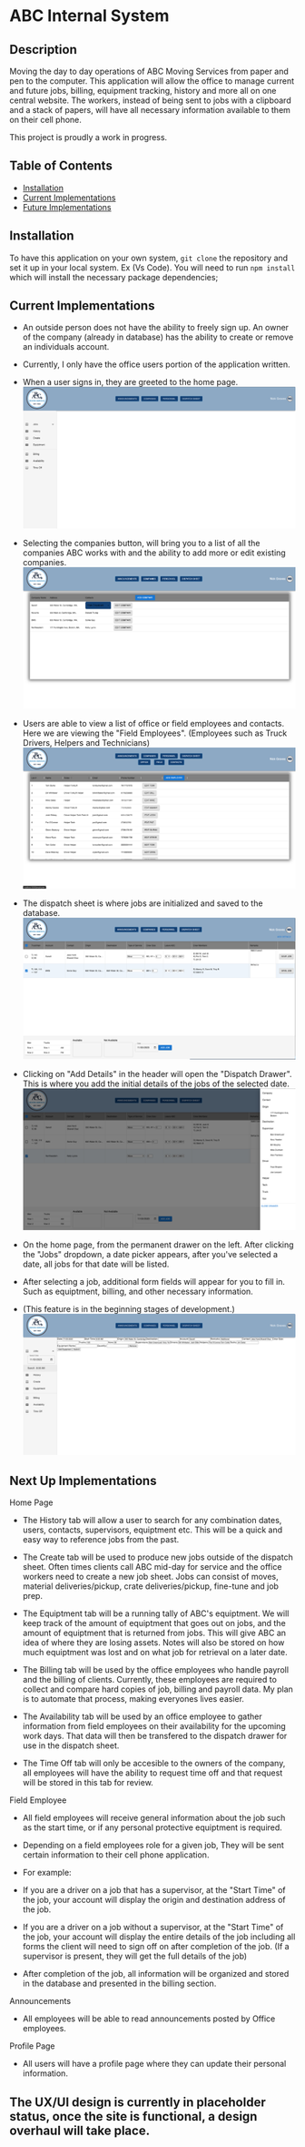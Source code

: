 # ABC Internal System

## Description

Moving the day to day operations of ABC Moving Services from paper and pen to the computer. This application will allow the office to manage current and future jobs, billing, equipment tracking, history and more all on one central website. The workers, instead of being sent to jobs with a clipboard and a stack of papers, will have all necessary information available to them on their cell phone.

This project is proudly a work in progress.

## Table of Contents

- [Installation](#installation)
- [Current Implementations](#current-implementations)
- [Future Implementations](#future-implementations)

## Installation

To have this application on your own system, `git clone` the repository and set it up in your local system. Ex (Vs Code).
You will need to run `npm install` which will install the necessary package dependencies;

## Current Implementations

- An outside person does not have the ability to freely sign up. An owner of the company (already in database) has the ability to create or remove an individuals account.
- Currently, I only have the office users portion of the application written.

- When a user signs in, they are greeted to the home page.
  ![HomePage](assets/HomePage.png)

- Selecting the companies button, will bring you to a list of all the companies ABC works with and the ability to add more or edit existing companies.
  ![Companies](assets/CompanyPage.png)

- Users are able to view a list of office or field employees and contacts. Here we are viewing the "Field Employees". (Employees such as Truck Drivers, Helpers and Technicians)
  ![Personell Field](assets/PersonnellField.png)

- The dispatch sheet is where jobs are initialized and saved to the database.
  ![Dispatch](assets/dispatchSheet.png)

- Clicking on "Add Details" in the header will open the "Dispatch Drawer". This is where you add the initial details of the jobs of the selected date.
  ![Dispatch Sheet](assets/dispatchDrawer.png)

- On the home page, from the permanent drawer on the left. After clicking the "Jobs" dropdown, a date picker appears, after you've selected a date, all jobs for that date will be listed.
- After selecting a job, additional form fields will appear for you to fill in. Such as equiptment, billing, and other necessary information.
- (This feature is in the beginning stages of development.)
  ![Jobs](assets/partiallyrenderingHomePageJob.png)

## Next Up Implementations

Home Page

- The History tab will allow a user to search for any combination dates, users, contacts, supervisors, equiptment etc. This will be a quick and easy way to reference jobs from the past.

- The Create tab will be used to produce new jobs outside of the dispatch sheet. Often times clients call ABC mid-day for service and the office workers need to create a new job sheet. Jobs can consist of moves, material deliveries/pickup, crate deliveries/pickup, fine-tune and job prep.

- The Equiptment tab will be a running tally of ABC's equiptment. We will keep track of the amount of equiptment that goes out on jobs, and the amount of equiptment that is returned from jobs. This will give ABC an idea of where they are losing assets. Notes will also be stored on how much equiptment was lost and on what job for retrieval on a later date.

- The Billing tab will be used by the office employees who handle payroll and the billing of clients. Currently, these employees are required to collect and compare hard copies of job, billing and payroll data. My plan is to automate that process, making everyones lives easier.

- The Availability tab will be used by an office employee to gather information from field employees on their availability for the upcoming work days. That data will then be transfered to the dispatch drawer for use in the dispatch sheet.

- The Time Off tab will only be accesible to the owners of the company, all employees will have the ability to request time off and that request will be stored in this tab for review.

Field Employee

- All field employees will receive general information about the job such as the start time, or if any personal protective equiptment is required.
- Depending on a field employees role for a given job, They will be sent certain information to their cell phone application.

- For example:
- If you are a driver on a job that has a supervisor, at the "Start Time" of the job, your account will display the origin and destination address of the job.
- If you are a driver on a job without a supervisor, at the "Start Time" of the job, your account will display the entire details of the job including all forms the client will need to sign off on after completion of the job. (If a supervisor is present, they will get the full details of the job)

- After completion of the job, all information will be organized and stored in the database and presented in the billing section.

Announcements

- All employees will be able to read announcements posted by Office employees.

Profile Page

- All users will have a profile page where they can update their personal information.

## The UX/UI design is currently in placeholder status, once the site is functional, a design overhaul will take place.
